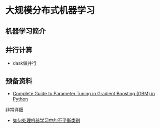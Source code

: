 # 大规模分布式机器学习


## 机器学习简介



## 并行计算

* dask做并行


## 预备资料

* [Complete Guide to Parameter Tuning in Gradient Boosting (GBM) in Python](https://www.analyticsvidhya.com/blog/2016/02/complete-guide-parameter-tuning-gradient-boosting-gbm-python/)

非常详细

* [如何处理机器学习中的不平衡类别](https://github.com/xitu/gold-miner/blob/master/TODO/how-to-handle-imbalanced-classes-in-machine-learning.md)